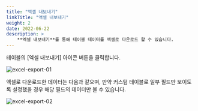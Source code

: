 ```yaml
---
title: "액셀 내보내기"
linkTitle: "액셀 내보내기"
weight: 2
date: 2022-06-22
description: >
    **엑셀 내보내기**를 통해 테이블 데이터를 엑셀로 다운로드 할 수 있습니다.
---
```


테이블의 [엑셀 내보내기] 아이콘 버튼을 클릭합니다.

![excel-export-01](/ko/docs/guides/advanced/excel-export-img/excel-export-01.png)

엑셀로 다운로드한 데이터는 다음과 같으며, 만약 커스텀 테이블로 일부 필드만 보이도록 설정했을 경우 해당 필드의 데이터만 볼 수 있습니다.

![excel-export-02](/ko/docs/guides/advanced/excel-export-img/excel-export-02.png)
